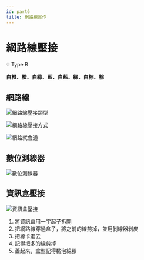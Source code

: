 ```yaml
---
id: part6
title: 網路線實作
---
```


# 網路線壓接

<aside>
💡 Type B

**白橙、橙、白綠、藍、白藍、綠、白棕、棕**

</aside>

## 網路線

![網路線壓接類型](https://i.imgur.com/3eplCQJ.png)

![網路線壓接方式](https://i.imgur.com/XR70o0N.png)

![網路就會通](https://i.imgur.com/1QWv8TE.png)

## 數位測線器

![數位測線器](https://i.imgur.com/CpObiG2.png)

## 資訊盒壓接

![資訊盒壓接](https://i.imgur.com/nXrRM70.png)

1. 將資訊盒用一字起子拆開
2. 把網路線穿過盒子，將之前的線剪掉，並用剝線器剝皮
3. 把線卡進去
4. 記得把多的線剪掉
5. 蓋起來，盒型記得黏泡綿膠
